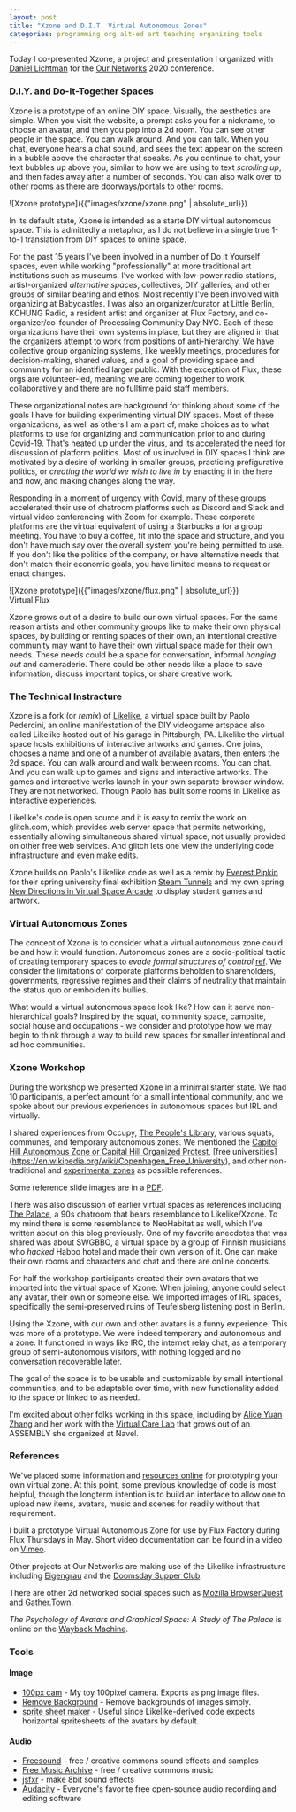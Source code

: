 ```yaml
---
layout: post
title: "Xzone and D.I.T. Virtual Autonomous Zones"
categories: programming org alt-ed art teaching organizing tools
---
```


Today I co-presented Xzone, a project and presentation I organized with [Daniel Lichtman](http://daniellichtman.com/) for the [Our Networks](http//ournetworks.ca) 2020 conference.

### D.I.Y. and Do-It-Together Spaces

Xzone is a prototype of an online DIY space. Visually, the aesthetics are simple. When you visit the website, a prompt asks you for a nickname, to choose an avatar, and then you pop into a 2d room. You can see other people in the space. You can walk around. And you can talk. When you chat, everyone hears a chat sound, and sees the text appear on the screen in a bubble above the character that speaks. As you continue to chat, your text bubbles up above you, similar to how we are using to text *scrolling up*, and then fades away after a number of seconds. You can also walk over to other rooms as there are doorways/portals to other rooms.

![Xzone prototype]({{"images/xzone/xzone.png" | absolute_url}})  

In its default state, Xzone is intended as a starte DIY virtual autonomous space. This is admittedly a metaphor, as I do not believe in a single true 1-to-1 translation from DIY spaces to online space.

For the past 15 years I've been involved in a number of Do It Yourself spaces, even while working "professionally" at more traditional art institutions such as museums. I've worked with low-power radio stations, artist-organized *alternative spaces*, collectives, DIY galleries, and other groups of similar bearing and ethos. Most recently I've been involved with organizing at Babycastles. I was also an organizer/curator at Little Berlin, KCHUNG Radio, a resident artist and organizer at Flux Factory, and co-organizer/co-founder of Processing Community Day NYC. Each of these organizations have their own systems in place, but they are aligned in that the organizers attempt to work from positions of anti-hierarchy. We have collective group organizing systems, like weekly meetings, procedures for decision-making, shared values, and a goal of providing space and community for an identified larger public. With the exception of Flux, these orgs are volunteer-led, meaning we are coming together to work collaboratively and there are no fulltime paid staff members.

These organizational notes are background for thinking about some of the goals I have for building experimenting virtual DIY spaces. Most of these organizations, as well as others I am a part of, make choices as to what platforms to use for organizing and communication prior to and during Covid-19. That's heated up under the virus, and its accelerated the need for discussion of platform politics. Most of us involved in DIY spaces I think are motivated by a desire of working in smaller groups, practicing prefigurative politics, or *creating the world we wish to live in* by enacting it in the here and now, and making changes along the way.

Responding in a moment of urgency with Covid, many of these groups accelerated their use of chatroom platforms such as Discord and Slack and virtual video conferencing with Zoom for example. These corporate platforms are the virtual equivalent of using a Starbucks a for a group meeting. You have to buy a coffee, fit into the space and structure, and you don't have much say over the overall system you're being permitted to use. If you don't like the politics of the company, or have alternative needs that don't match their economic goals, you have limited means to request or enact changes.

![Xzone prototype]({{"images/xzone/flux.png" | absolute_url}})  
Virtual Flux

Xzone grows out of a desire to build our own virtual spaces. For the same reason artists and other community groups like to make their own physical spaces, by building or renting spaces of their own, an intentional creative community may want to have their own virtual space made for their own needs. These needs could be a space for conversation, informal *hanging out* and cameraderie. There could be other needs like a place to save information, discuss important topics, or share creative work.

### The Technical Instracture

Xzone is a fork (or *remix*) of [Likelike](https://likelike.glitch.me/?), a virtual space built by Paolo Pedercini, an online manifestation of the DIY videogame artspace also called Likelike hosted out of his garage in Pittsburgh, PA. Likelike the virtual space hosts exhibitions of interactive artworks and games. One joins, chooses a name and one of a number of available avatars, then enters the 2d space. You can walk around and walk between rooms. You can chat. And you can walk up to games and signs and interactive artworks. The games and interactive works launch in your own separate browser window. They are not networked. Though Paolo has built some rooms in Likelike as interactive experiences.

Likelike's code is open source and it is easy to remix the work on glitch.com, which provides web server space that permits networking, essentially allowing simultaneous shared virtual space, not usually provided on other free web services. And glitch lets one view the underlying code infrastructure and even make edits. 

Xzone builds on Paolo's Likelike code as well as a remix by [Everest Pipkin](https://glitch.com/~steam-tunnels) for their spring university final exhibition [Steam Tunnels](http://steam-tunnels.glitch.me/) and my own spring [New Directions in Virtual Space Arcade](http://new-directions-arcade.glitch.me/) to display student games and artwork. 

### Virtual Autonomous Zones

The concept of Xzone is to consider what a virtual autonomous zone could be and how it would function. Autonomous zones are a socio-political tactic of creating temporary spaces to *evade formal structures of control* [ref](https://en.wikipedia.org/wiki/Temporary_Autonomous_Zone). We consider the limitations of corporate platforms beholden to shareholders, governments, regressive regimes and their claims of neutrality that maintain the status quo or embolden its bullies.

What would a virtual autonomous space look like? How can it serve non-hierarchical goals? Inspired by the squat, community space, campsite, social house and occupations - we consider and prototype how we may begin to think through a  way to build new spaces for smaller intentional and ad hoc communities.

### Xzone Workshop

During the workshop we presented Xzone in a minimal starter state. We had 10 participants, a perfect amount for a small intentional community, and we spoke about our previous experiences in autonomous spaces but IRL and virtually. 

I shared experiences from Occupy, [The People's Library](https://en.wikipedia.org/wiki/The_People%27s_Library), various squats, communes, and temporary autonomous zones. We mentioned the [Capitol Hill Autonomous Zone or Capital Hill Organized Protest](https://en.wikipedia.org/wiki/Capitol_Hill_Autonomous_Zone), [free universities] (https://en.wikipedia.org/wiki/Copenhagen_Free_University), and other non-traditional and [experimental zones](https://institutforx.dk/) as possible references.

Some reference slide images are in a [PDF](https://raw.githubusercontent.com/lee2sman/lee2sman.github.io/master/projects/xzone/xzone-slides.pdf).

There was also discussion of earlier virtual spaces as references including [The Palace](https://en.wikipedia.org/wiki/The_Palace_(computer_program)), a 90s chatroom that bears resemblance to Likelike/Xzone. To my mind there is some resemblance to NeoHabitat as well, which I've written about on this blog previously. One of my favorite anecdotes that was shared was about SWGBBO, a virtual space by a group of Finnish musicians who *hacked* Habbo hotel and made their own version of it. One can make their own rooms and characters and chat and there are online concerts. 

For half the workshop participants created their own avatars that we imported into the virtual space of Xzone. When joining, anyone could select any avatar, their own or someone else. We imported images of IRL spaces, specifically the semi-preserved ruins of Teufelsberg listening post in Berlin. 

Using the Xzone, with our own and other avatars is a funny experience. This was more of a prototype. We were indeed temporary and autonomous and a zone. It functioned in ways like IRC, the internet relay chat, as a temporary group of semi-autonomous visitors, with nothing logged and no conversation recoverable later. 

The goal of the space is to be usable and customizable by small intentional communities, and to be adaptable over time, with new functionality added to the space or linked to as needed.

I'm excited about other folks working in this space, including by [Alice Yuan Zhang](https://aliceyuanzhang.com/) and her work with the [Virtual Care Lab](https://virtualcarelab.com/) that grows out of an ASSEMBLY she organized at Navel.

### References

We've placed some information and [resources online](https://leetusman.com/projects/xzone/) for prototyping your own virtual zone. At this point, some previous knowledge of code is most helpful, though the longterm intention is to build an interface to allow one to upload new items, avatars, music and scenes for readily without that requirement.

I built a prototype Virtual Autonomous Zone for use by Flux Factory during Flux Thursdays in May. Short video documentation can be found in a video on [Vimeo](https://vimeo.com/426868920/c2ae1a7293).

Other projects at Our Networks are making use of the Likelike infrastructure including [Eigengrau](https://glitch.com/edit/#!/eigengrau) and the [Doomsday Supper Club](https://doomsdaysupper.club/). 

There are other 2d networked social spaces such as [Mozilla BrowserQuest](https://github.com/browserquest/BrowserQuest) and [Gather.Town](https://gather.town/).

*The Psychology of Avatars and Graphical Space: A Study of The Palace* is online on the [Wayback Machine](http://truecenterpublishing.com/psycyber/psyav.html).

### Tools

#### Image
- [100px cam](https://leetusman.com/everyday/145/) - My toy 100pixel camera. Exports as png image files.
- [Remove Background](https://www.remove.bg/) - Remove backgrounds of images simply.
- [sprite sheet maker](https://spritesheet.org/) - Useful since Likelike-derived code expects horizontal spritesheets of the avatars by default.

#### Audio
- [Freesound](https://freesound.org/) - free / creative commons sound effects and samples
- [Free Music Archive](https://www.freemusicarchive.org/search) - free / creative commons music
- [jsfxr](https://sfxr.me/) - make 8bit sound effects
- [Audacity](https://www.audacityteam.org/) - Everyone's favorite free open-sounce audio recording and editing software

